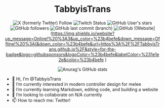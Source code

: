 <div align="center">
  
# TabbyisTrans
![X (formerly Twitter) Follow](https://img.shields.io/twitter/follow/SUS_PinkMercy?label=Follow%20Me%3F&style=for-the-badge&logo=X&logoColor=%23f38ba8&labelColor=%231e1e2e&color=%23f38ba8)
![Twitch Status](https://img.shields.io/twitch/status/sus_pinkmercy?style=for-the-badge&logo=Twitch&logoColor=%23fab387&label=Watch%20Live!&labelColor=%231e1e2e&color=%23fab387)
![GitHub User's stars](https://img.shields.io/github/stars/TabbyisTrans?affiliations=OWNER&style=for-the-badge&logo=GitHub&logoColor=%23f9e2af&labelColor=%231e1e2e&color=%23f9e2af)
![GitHub followers](https://img.shields.io/github/followers/TabbyisTrans?style=for-the-badge&logo=GitHub&logoColor=%23a6e3a1&labelColor=%231e1e2e&color=%23a6e3a1)
![GitHub last commit (branch)](https://img.shields.io/github/last-commit/TabbyisTrans/SchoolWork2024/main?style=for-the-badge&logo=Git&logoColor=%2394e2d5&labelColor=%231e1e2e&color=%2394e2d5)
![GitHub](https://img.shields.io/github/license/TabbyisTrans/TabbyisTrans?style=for-the-badge&logo=creativecommons&logoColor=%2389b4fa&labelColor=%231e1e2e&color=%2389b4fa)
![Website](https://img.shields.io/website?up_message=Online!%20%3A3&up_color=%23b4befe&down_message=Offline!%20%3A(&down_color=%23b4befe&url=https%3A%2F%2FTabbyisTrans.github.io%2F&style=for-the-badge&logo=githubsponsors&logoColor=%23b4befe&labelColor=%231e1e2e&color=%23b4befe )

![Anurag's GitHub stats](https://github-readme-stats.vercel.app/api?username=TabbyisTrans&show_icons=true&theme=catppuccin_mocha)
</div>

- 👋 Hi, I’m @TabbyisTrans
- 👀 I’m currently interested in modern controller design for melee 
- 🌱 I’m currently learning Markdown, editing code, and building a website
- 💞️ I’m looking to collaborate on N/A currently
- 📫 How to reach me: Twitter!

<!---
TabbyisTrans/TabbyisTrans is a ✨ special ✨ repository because its `README.md` (this file) appears on your GitHub profile.
You can click the Preview link to take a look at your changes.
--->

